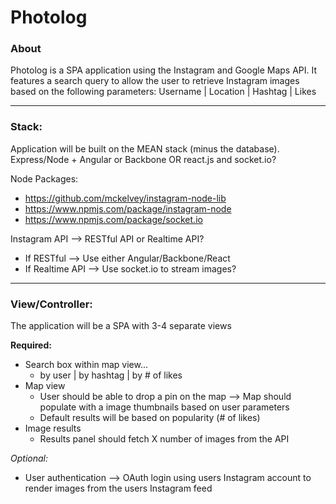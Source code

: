# Photolog

### About

Photolog is a SPA application using the Instagram and Google Maps API. It features a search query to allow the user to retrieve Instagram images based on the following parameters: Username | Location | Hashtag | Likes

---
### Stack:

Application will be built on the MEAN stack (minus the database).  Express/Node + Angular or Backbone OR react.js and socket.io?

Node Packages:
- https://github.com/mckelvey/instagram-node-lib
- https://www.npmjs.com/package/instagram-node
- https://www.npmjs.com/package/socket.io
        
Instagram API —> RESTful API or Realtime API?
- If RESTful —> Use either Angular/Backbone/React
- If Realtime API —> Use socket.io to stream images?

----
### View/Controller:

The application will be a SPA with 3-4 separate views

**Required:**

- Search box within map view...
    - by user | by hashtag | by # of likes
- Map view
    - User should be able to drop a pin on the map —> Map should populate with a image thumbnails based on user parameters
    - Default results will be based on popularity (# of likes)
- Image results
    - Results panel should fetch X number of images from the API
    
*Optional:*

- User authentication —> OAuth login using users Instagram account to render images from the users Instagram feed
